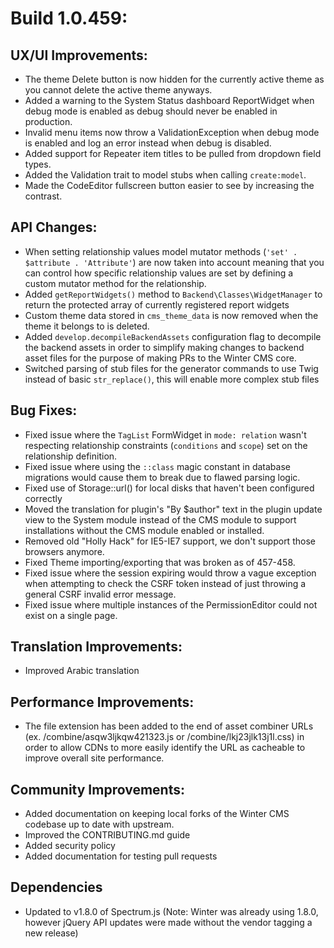 # Build 1.0.459:

## UX/UI Improvements:
- The theme Delete button is now hidden for the currently active theme as you cannot delete the active theme anyways.
- Added a warning to the System Status dashboard ReportWidget when debug mode is enabled as debug should never be enabled in production.
- Invalid menu items now throw a ValidationException when debug mode is enabled and log an error instead when debug is disabled.
- Added support for Repeater item titles to be pulled from dropdown field types.
- Added the Validation trait to model stubs when calling `create:model`.
- Made the CodeEditor fullscreen button easier to see by increasing the contrast.

## API Changes:
- When setting relationship values model mutator methods (`'set' . $attribute . 'Attribute'`) are now taken into account meaning that you can control how specific relationship values are set by defining a custom mutator method for the relationship.
- Added `getReportWidgets()` method to `Backend\Classes\WidgetManager` to return the protected array of currently registered report widgets
- Custom theme data stored in `cms_theme_data` is now removed when the theme it belongs to is deleted.
- Added `develop.decompileBackendAssets` configuration flag to decompile the backend assets in order to simplify making changes to backend asset files for the purpose of making PRs to the Winter CMS core.
- Switched parsing of stub files for the generator commands to use Twig instead of basic `str_replace()`, this will enable more complex stub files

## Bug Fixes:
- Fixed issue where the `TagList` FormWidget in `mode: relation` wasn't respecting relationship constraints (`conditions` and `scope`) set on the relationship definition.
- Fixed issue where using the `::class` magic constant in database migrations would cause them to break due to flawed parsing logic.
- Fixed use of Storage::url() for local disks that haven't been configured correctly
- Moved the translation for plugin's "By $author" text in the plugin update view to the System module instead of the CMS module to support installations without the CMS module enabled or installed.
- Removed old "Holly Hack" for IE5-IE7 support, we don't support those browsers anymore.
- Fixed Theme importing/exporting that was broken as of 457-458.
- Fixed issue where the session expiring would throw a vague exception when attempting to check the CSRF token instead of just throwing a general CSRF invalid error message.
- Fixed issue where multiple instances of the PermissionEditor could not exist on a single page.

## Translation Improvements:
- Improved Arabic translation

## Performance Improvements:
- The file extension has been added to the end of asset combiner URLs (ex. /combine/asqw3ljkqw421323.js or /combine/lkj23jlk13j1l.css) in order to allow CDNs to more easily identify the URL as cacheable to improve overall site performance.

## Community Improvements:
- Added documentation on keeping local forks of the Winter CMS codebase up to date with upstream.
- Improved the CONTRIBUTING.md guide
- Added security policy
- Added documentation for testing pull requests

## Dependencies
- Updated to v1.8.0 of Spectrum.js (Note: Winter was already using 1.8.0, however jQuery API updates were made without the vendor tagging a new release)